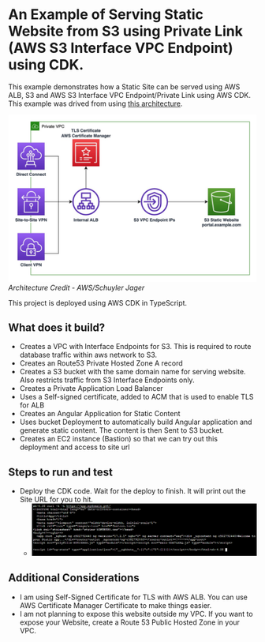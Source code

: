 # An Example of Serving Static Website from S3 using Private Link (AWS S3 Interface VPC Endpoint) using CDK.

This example demonstrates how a Static Site can be served using AWS ALB, S3 and AWS S3 Interface VPC Endpoint/Private Link using AWS CDK.  This example was drived from using [this architecture](https://aws.amazon.com/blogs/networking-and-content-delivery/hosting-internal-https-static-websites-with-alb-s3-and-privatelink/).

![image](Networking_NetCDNBlog-430-v2.jpg "Solution Architecture")
*Architecture Credit - AWS/Schuyler Jager*

This project is deployed using AWS CDK in TypeScript.

## What does it build?
* Creates a VPC with Interface Endpoints for S3.  This is required to route database traffic within aws network to S3.
* Creates an Route53 Private Hosted Zone A record
* Creates a S3 bucket with the same domain name for serving website. Also restricts traffic from S3 Interface Endpoints only.
* Creates a Private Application Load Balancer
* Uses a Self-signed certificate, added to ACM that is used to enable TLS for ALB
* Creates an Angular Application for Static Content
* Uses bucket Deployment to automatically build Angular application and generate static content.  The content is then Sent to S3 bucket.
* Creates an EC2 instance (Bastion) so that we can try out this deployment and access to site url

## Steps to run and test
* Deploy the CDK code. Wait for the deploy to finish.  It will print out the Site URL for you to hit.
  * ![image](test-site.PNG "Verify the Static site is served")


## Additional Considerations
* I am using Self-Signed Certificate for TLS with AWS ALB.  You can use AWS Certificate Manager Certificate to make things easier.
* I am not planning to expose this website outside my VPC.  If you want to expose your Website, create a Route 53 Public Hosted Zone in your VPC.